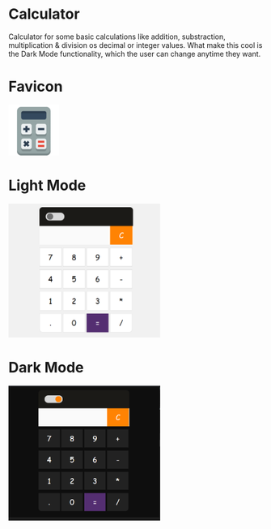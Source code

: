 # Calculator
Calculator for some basic calculations like addition, substraction, multiplication & division os decimal or integer values.
What make this cool is the Dark Mode functionality, which the user can change anytime they want.

# Favicon
<img src = "images\favicon.png" width="100">

# Light Mode
<img src = "images\lightmode.png" width="300">

# Dark Mode
<img src = "images\darkmode.png" width="300">

